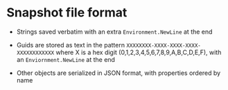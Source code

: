 # Snapshot file format

- Strings saved verbatim with an extra `Environment.NewLine` at the end

- Guids are stored as text in the pattern `XXXXXXXX-XXXX-XXXX-XXXX-XXXXXXXXXXXX` where X is a hex digit (0,1,2,3,4,5,6,7,8,9,A,B,C,D,E,F), with an `Enviornment.NewLine` at the end

- Other objects are serialized in JSON format, with properties ordered by name
